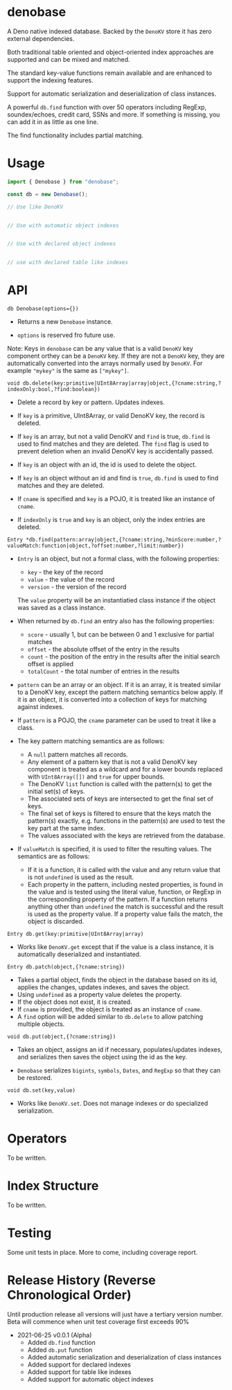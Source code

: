 # denobase

A Deno native indexed database. Backed by the `DenoKV` store it has zero external dependencies.

Both traditional table oriented and object-oriented index approaches are supported and can be mixed and matched.

The standard key-value functions remain available and are enhanced to support the indexing features.

Support for automatic serialization and deserialization of class instances.

A powerful `db.find` function with over 50 operators including RegExp, soundex/echoes, credit card, SSNs and more. If something is missing, you can add it in as little as one line.

The find functionality includes partial matching.

# Usage

```javascript
import { Denobase } from "denobase";

const db = new Denobase();

// Use like DenoKV


// Use with automatic object indexes


// Use with declared object indexes


// use with declared table like indexes

```

# API

`db Denobase(options={})`

- Returns a new `Denobase` instance.

- `options` is reserved fro future use.

Note: Keys in `denobase` can be any value that is a valid `DenoKV` key component orthey can be a `DenoKV` key. If they are not a `DenoKV` key, they are automatically converted into the arrays normally used by `DenoKV`. For example `"mykey"` is the same as `["mykey"]`.

`void db.delete(key:primitive|UInt8Array|array|object,{?cname:string,?indexOnly:bool,?find:boolean})`

- Delete a record by key or pattern. Updates indexes.

- If `key` is a primitive, UInt8Array, or valid DenoKV key, the record is deleted.

- If `key` is an array, but not a valid DenoKV and `find` is true, `db.find` is used to find matches and they are deleted. The `find` flag is used to prevent deletion when an invalid DenoKV key is accidentally passed. 

- If `key` is an object with an id, the id is used to delete the object.

- If `key` is an object without an id and find is `true`, `db.find` is used to find matches and they are deleted.

- If `cname` is specified and `key` is a POJO, it is treated like an instance of `cname`. 

- If `indexOnly` is `true` and `key` is an object, only the index entries are deleted.

`Entry *db.find(pattern:array|object,{?cname:string,?minScore:number,?valueMatch:function|object,?offset:number,?limit:number})`

- `Entry` is an object, but not a formal class, with the following properties:

    - `key` - the key of the record
    - `value` - the value of the record
    - `version` - the version of the record

    The `value` property will be an instantiatied class instance if the object was saved as a class instance.

- When returned by `db.find` an entry also has the following properties:

    - `score` - usually 1, but can be between 0 and 1 exclusive for partial matches
    - `offset` - the absolute offset of the entry in the results
    - `count` - the position of the entry in the results after the initial search offset is applied
    - `totalCount` - the total number of entries in the results

- `pattern` can be an array or an object. If it is an array, it is treated similar to a DenoKV key, except the pattern matching semantics below apply.  If it is an object, it is converted into a collection of keys for matching against indexes.

- If `pattern` is a POJO, the `cname` parameter can be used to treat it like a class.

- The key pattern matching semantics are as follows:

    - A `null` pattern matches all records.
    - Any element of a pattern key that is not a valid DenoKV key component is treated as a wildcard and for a lower bounds replaced with `UInt8Array([])` and `true` for upper bounds.
    - The DenoKV `list` function is called with the pattern(s) to get the initial set(s) of keys.
    - The associated sets of keys are intersected to get the final set of keys.
    - The final set of keys is filtered to ensure that the keys match the pattern(s) exactly, e.g. functions in the pattern(s) are used to test the key part at the same index.
    - The values associated with the keys are retrieved from the database.
  
- If `valueMatch` is specified, it is used to filter the resulting values. The semantics are as follows:

  - If it is a function, it is called with the value and any return value that is not `undefined` is used as the result.
  - Each property in the pattern, including nested properties, is found in the value and is tested using the literal value, function, or RegExp in the corresponding property of the pattern. If a function returns anything other than `undefined` the match is successful and the result is used as the property value. If a property value fails the match, the object is discarded.

`Entry db.get(key:primitive|UInt8Array|array)`

- Works like `DenoKV.get` except that if the value is a class instance, it is automatically deserialized and instantiated.

`Entry db.patch(object,{?cname:string})`

- Takes a partial object, finds the object in the database based on its id, applies the changes, updates indexes, and saves the object.
- Using `undefined` as a property value deletes the property.
- If the object does not exist, it is created.
- If `cname` is provided, the object is treated as an instance of `cname`.
- A `find` option will be added similar to `db.delete` to allow patching multiple objects.

`void db.put(object,{?cname:string})` 

- Takes an object, assigns an id if necessary, populates/updates indexes, and serializes then saves the object using the id as the key.

- `Denobase` serializes `bigints`, `symbols`, `Dates`, and `RegExp` so that they can be restored.

`void db.set(key,value)`

- Works like `DenoKV.set`. Does not manage indexes or do specialized serialization.

# Operators

To be written.

# Index Structure

To be written.

# Testing

Some unit tests in place. More to come, including coverage report.

# Release History (Reverse Chronological Order)

Until production release all versions will just have a tertiary version number.
Beta will commence when unit test coverage first exceeds 90%

- 2021-06-25 v0.0.1 (Alpha)
    - Added `db.find` function
    - Added `db.put` function
    - Added automatic serialization and deserialization of class instances
    - Added support for declared indexes
    - Added support for table like indexes
    - Added support for automatic object indexes







